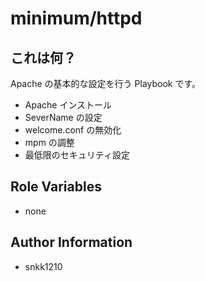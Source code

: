 minimum/httpd
=========

## これは何？

Apache の基本的な設定を行う Playbook です。

- Apache インストール
- SeverName の設定
- welcome.conf の無効化
- mpm の調整
- 最低限のセキュリティ設定

Role Variables
--------------

- none

Author Information
------------------

- snkk1210 
